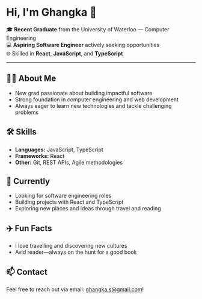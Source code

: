 # Hi, I'm Ghangka 👋

🎓 **Recent Graduate** from the University of Waterloo — Computer Engineering  
💻 **Aspiring Software Engineer** actively seeking opportunities  
🌐 Skilled in **React**, **JavaScript**, and **TypeScript**

---

## 👨‍💻 About Me

- New grad passionate about building impactful software
- Strong foundation in computer engineering and web development
- Always eager to learn new technologies and tackle challenging problems

## 🛠️ Skills

- **Languages:** JavaScript, TypeScript
- **Frameworks:** React
- **Other:** Git, REST APIs, Agile methodologies

## 🌱 Currently

- Looking for software engineering roles
- Building projects with React and TypeScript
- Exploring new places and ideas through travel and reading

## ✈️ Fun Facts

- I love travelling and discovering new cultures
- Avid reader—always on the hunt for a good book


## 📫 Contact

Feel free to reach out via email: ghangka.s@gmail.com!
